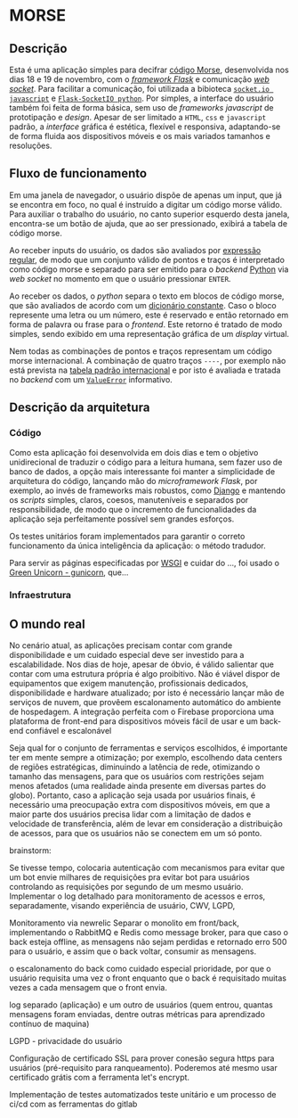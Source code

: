 # MORSE

## Descrição

Esta é uma aplicação simples para decifrar [código Morse](https://ethw.org/Morse_Code), desenvolvida  nos dias 18 e 19 de novembro, com o [*framework Flask*](https://flask.palletsprojects.com/) e comunicação [*web socket*](https://html.spec.whatwg.org/multipage/web-sockets.html). Para facilitar a comunicação, foi utilizada a bibioteca [`socket.io javascript`](https://github.com/socketio/socket.io) e [`Flask-SocketIO python`](https://flask-socketio.readthedocs.io/en/latest/). Por simples, a interface do usuário também foi feita de forma básica, sem uso de *frameworks javascript* de prototipação e *design*. Apesar de ser limitado a `HTML`, `css` e `javascript` padrão, a *interface* gráfica é estética, flexível e responsiva, adaptando-se de forma fluida aos dispositivos móveis e os mais variados tamanhos e resoluções.

## Fluxo de funcionamento

Em uma janela de navegador, o usuário dispõe de apenas um input, que já se encontra em foco, no qual é instruído a digitar um código morse válido. Para auxiliar o trabalho do usuário, no canto superior esquerdo desta janela, encontra-se um botão de ajuda, que ao ser pressionado, exibirá a tabela de código morse.

Ao receber inputs do usuário, os dados são avaliados por [expressão regular](https://developer.mozilla.org/en-US/docs/Web/JavaScript/Guide/Regular_Expressions), de modo que um conjunto válido de pontos e traços é interpretado como código morse e separado para ser emitido para o *backend* [Python](https://www.python.org/) via *web socket* no momento em que o usuário pressionar `ENTER`.

Ao receber os dados, o *python* separa o texto em blocos de código morse, que são avaliados de acordo com um [dicionário constante](https://docs.python.org/3/tutorial/datastructures.html#dictionaries). Caso o bloco represente uma letra ou um número, este é reservado e então retornado em forma de palavra ou frase para o *frontend*. Este retorno é tratado de modo simples, sendo exibido em uma representação gráfica de um *display* virtual.

Nem todas as combinações de pontos e traços representam um código morse internacional. A combinação de quatro traços `----`, por exemplo não está prevista na [tabela padrão internacional](https://ethw.org/Morse_Code) e por isto é avaliada e tratada no *backend* com um [`ValueError`](https://docs.python.org/3/tutorial/errors.html#raising-exceptions) informativo.

## Descrição da arquitetura

### Código

Como esta aplicação foi desenvolvida em dois dias e tem o objetivo unidirecional de traduzir o código para a leitura humana, sem fazer uso de banco de dados, a opção mais interessante foi manter a simplicidade de arquitetura do código, lançando mão do *microframework Flask*, por exemplo, ao invés de frameworks mais robustos, como [Django](https://www.djangoproject.com/) e mantendo os *scripts* simples, claros, coesos, manuteníveis e separados por responsibilidade, de modo que o incremento de funcionalidades da aplicação seja perfeitamente possível sem grandes esforços.

Os testes unitários foram implementados para garantir o correto funcionamento da única inteligência da aplicação: o método tradudor.

Para servir as páginas especificadas por [WSGI](https://en.wikipedia.org/wiki/Web_Server_Gateway_Interface) e cuidar do ..., foi usado o [Green Unicorn - gunicorn](https://gunicorn.org/), que...

### Infraestrutura


## O mundo real

No cenário atual, as aplicações precisam contar com grande disponibilidade e um cuidado especial deve ser investido para a escalabilidade. Nos dias de hoje, apesar de óbvio, é válido salientar que contar com uma estrutura própria é algo proibitivo. Não é viável dispor de equipamentos que exigem manutenção, profissionais dedicados, disponibilidade e hardware atualizado; por isto é necessário lançar mão de serviços de nuvem, que provêem escalonamento automático do ambiente de hospedagem. A integração perfeita com o Firebase proporciona uma plataforma de front-end para dispositivos móveis fácil de usar e um back-end confiável e escalonável

Seja qual for o conjunto de ferramentas e serviços escolhidos, é importante ter em mente sempre a otimização; por exemplo, escolhendo data centers de regiões estratégicas, diminuindo a latência de rede, otimizando o tamanho das mensagens, para que os usuários com restrições sejam menos afetados (uma realidade ainda presente em diversas partes do globo). Portanto, caso a aplicação seja usada por usuários finais, é necessário uma preocupação extra com dispositivos móveis, em que a maior parte dos usuários precisa lidar com a limitação de dados e velocidade de transferência, além de levar em consideração a distribuição de acessos, para que os usuários não se conectem em um só ponto.

brainstorm:

Se tivesse tempo, colocaria autenticação com mecanismos para evitar que um bot envie milhares de requisições pra evitar bot para usuários
controlando as requisições por segundo de um mesmo usuário.
Implementar o log detalhado para monitoramento de acessos e erros, separadamente, visando experiência de usuário,
CWV, LGPD,

Monitoramento via newrelic
Separar o monolito em front/back, implementando o RabbitMQ e Redis como message broker, para que caso o back esteja offline, as mensagens não sejam perdidas e retornado erro 500 para o usuário, e assim que o back voltar, consumir as mensagens.

o escalonamento do back como cuidado especial prioridade, por que o usuário requisita uma vez o front enquanto que o back é requisitado muitas vezes a cada mensagem que o front envia.

log separado (aplicação) e um outro de usuários (quem entrou, quantas mensagens foram enviadas, dentre outras métricas para aprendizado contínuo de maquina)

LGPD - privacidade do usuário

Configuração de certificado SSL para prover conesão segura https para usuários (pré-requisito para ranqueamento). Poderemos até mesmo usar certificado grátis com a ferramenta let's encrypt.

Implementação de testes automatizados teste unitário e um processo de ci/cd com as ferramentas do gitlab
